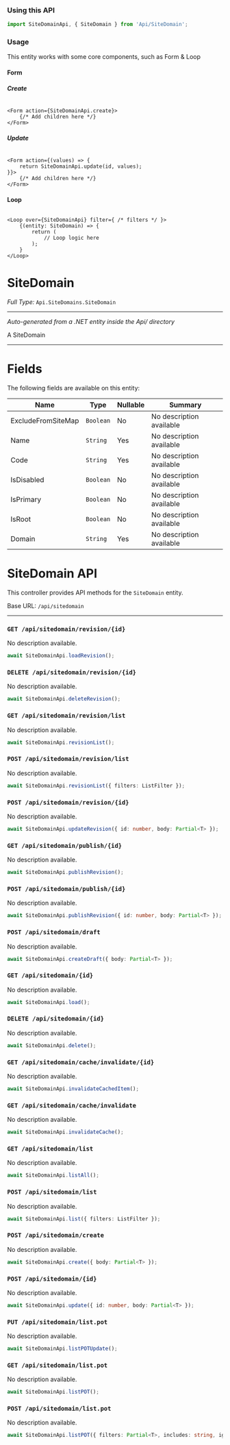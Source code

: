 ### Using this API

```typescript
import SiteDomainApi, { SiteDomain } from 'Api/SiteDomain';
```

### Usage

This entity works with some core components, such as Form & Loop

#### Form

##### Create

```tsx

<Form action={SiteDomainApi.create}>
    {/* Add children here */}
</Form>
```

##### Update

```tsx

<Form action={(values) => { 
    return SiteDomainApi.update(id, values); 
}}>
    {/* Add children here */}
</Form>
```

#### Loop

```tsx

<Loop over={SiteDomainApi} filter={ /* filters */ }>
    {(entity: SiteDomain) => {
        return (
            // Loop logic here
        );
    }
</Loop>
```

# SiteDomain

*Full Type:* `Api.SiteDomains.SiteDomain`



---

*Auto-generated from a .NET entity inside the Api/ directory*

A SiteDomain

---



# Fields

The following fields are available on this entity:

| Name               | Type      | Nullable | Summary                  |
| ------------------ | --------- | -------- | ------------------------ |
| ExcludeFromSiteMap | `Boolean` | No       | No description available |
| Name               | `String`  | Yes      | No description available |
| Code               | `String`  | Yes      | No description available |
| IsDisabled         | `Boolean` | No       | No description available |
| IsPrimary          | `Boolean` | No       | No description available |
| IsRoot             | `Boolean` | No       | No description available |
| Domain             | `String`  | Yes      | No description available |

# SiteDomain API

This controller provides API methods for the `SiteDomain` entity.

Base URL: `/api/sitedomain`

---

### `GET /api/sitedomain/revision/{id}`

No description available.

```ts
await SiteDomainApi.loadRevision();
```

### `DELETE /api/sitedomain/revision/{id}`

No description available.

```ts
await SiteDomainApi.deleteRevision();
```

### `GET /api/sitedomain/revision/list`

No description available.

```ts
await SiteDomainApi.revisionList();
```

### `POST /api/sitedomain/revision/list`

No description available.

```ts
await SiteDomainApi.revisionList({ filters: ListFilter });
```

### `POST /api/sitedomain/revision/{id}`

No description available.

```ts
await SiteDomainApi.updateRevision({ id: number, body: Partial<T> });
```

### `GET /api/sitedomain/publish/{id}`

No description available.

```ts
await SiteDomainApi.publishRevision();
```

### `POST /api/sitedomain/publish/{id}`

No description available.

```ts
await SiteDomainApi.publishRevision({ id: number, body: Partial<T> });
```

### `POST /api/sitedomain/draft`

No description available.

```ts
await SiteDomainApi.createDraft({ body: Partial<T> });
```

### `GET /api/sitedomain/{id}`

No description available.

```ts
await SiteDomainApi.load();
```

### `DELETE /api/sitedomain/{id}`

No description available.

```ts
await SiteDomainApi.delete();
```

### `GET /api/sitedomain/cache/invalidate/{id}`

No description available.

```ts
await SiteDomainApi.invalidateCachedItem();
```

### `GET /api/sitedomain/cache/invalidate`

No description available.

```ts
await SiteDomainApi.invalidateCache();
```

### `GET /api/sitedomain/list`

No description available.

```ts
await SiteDomainApi.listAll();
```

### `POST /api/sitedomain/list`

No description available.

```ts
await SiteDomainApi.list({ filters: ListFilter });
```

### `POST /api/sitedomain/create`

No description available.

```ts
await SiteDomainApi.create({ body: Partial<T> });
```

### `POST /api/sitedomain/{id}`

No description available.

```ts
await SiteDomainApi.update({ id: number, body: Partial<T> });
```

### `PUT /api/sitedomain/list.pot`

No description available.

```ts
await SiteDomainApi.listPOTUpdate();
```

### `GET /api/sitedomain/list.pot`

No description available.

```ts
await SiteDomainApi.listPOT();
```

### `POST /api/sitedomain/list.pot`

No description available.

```ts
await SiteDomainApi.listPOT({ filters: Partial<T>, includes: string, ignoreFields: string });
```


